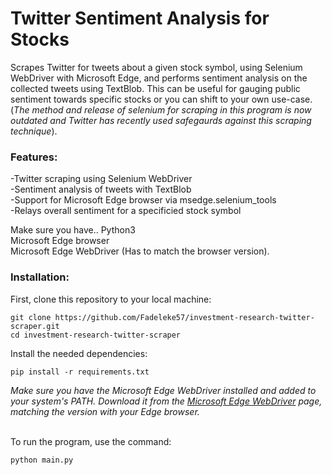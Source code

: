 # Twitter Sentiment Analysis for Stocks

Scrapes Twitter for tweets about a given stock symbol, using Selenium WebDriver with Microsoft Edge, and performs sentiment analysis on the collected tweets using TextBlob. This can be useful for gauging public sentiment towards specific stocks or you can shift to your own use-case. (*The method and release of selenium for scraping in this program is now outdated and Twitter has recently used safegaurds against this scraping technique*).

### Features:
-Twitter scraping using Selenium WebDriver<br>
-Sentiment analysis of tweets with TextBlob<br>
-Support for Microsoft Edge browser via msedge.selenium_tools<br>
-Relays overall sentiment for a specificied stock symbol<br>

Make sure you have..
Python3<br>
Microsoft Edge browser<br>
Microsoft Edge WebDriver (Has to match the browser version).

### Installation:
First, clone this repository to your local machine:
```
git clone https://github.com/Fadeleke57/investment-research-twitter-scraper.git
cd investment-research-twitter-scraper
```

Install the needed dependencies:
```
pip install -r requirements.txt
```

*Make sure you have the Microsoft Edge WebDriver installed and added to your system's PATH. Download it from the [Microsoft Edge WebDriver](https://developer.microsoft.com/en-us/microsoft-edge/tools/webdriver/?form=MA13LH) page, matching the version with your Edge browser.*
<br>
<br>

To run the program, use the command:

```
python main.py
```
